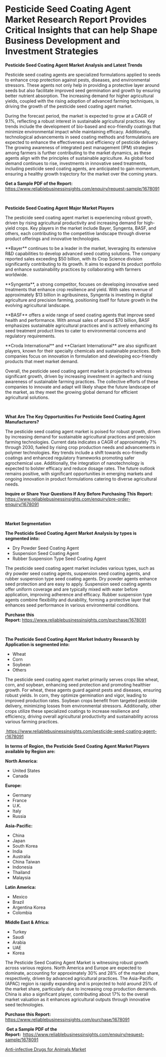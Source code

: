 <p><h1>Pesticide Seed Coating Agent Market Research Report Provides Critical Insights that can help Shape Business Development and Investment Strategies</h1></p><p><strong>Pesticide Seed Coating Agent Market Analysis and Latest Trends</strong></p>
<p><p>Pesticide seed coating agents are specialized formulations applied to seeds to enhance crop protection against pests, diseases, and environmental stressors. These agents not only help in providing a protective layer around seeds but also facilitate improved seed germination and growth by ensuring better nutrient absorption. The increasing demand for higher agricultural yields, coupled with the rising adoption of advanced farming techniques, is driving the growth of the pesticide seed coating agent market.</p><p>During the forecast period, the market is expected to grow at a CAGR of 9.1%, reflecting a robust interest in sustainable agricultural practices. Key trends include the development of bio-based and eco-friendly coatings that minimize environmental impact while maintaining efficacy. Additionally, technological advancements in seed coating methods and formulations are expected to enhance the effectiveness and efficiency of pesticide delivery. The growing awareness of integrated pest management (IPM) strategies among farmers is further contributing to the market dynamics, as these agents align with the principles of sustainable agriculture. As global food demand continues to rise, investments in innovative seed treatments, including pesticide seed coating agents, are anticipated to gain momentum, ensuring a healthy growth trajectory for the market over the coming years.</p></p>
<p><strong>Get a Sample PDF of the Report:&nbsp;</strong> <a href="https://www.reliablebusinessinsights.com/enquiry/request-sample/1678091?utm_campaign=1117&utm_medium=2&utm_source=Github&utm_content=ia&utm_term=28122024&utm_id=pesticide-seed-coating-agent">https://www.reliablebusinessinsights.com/enquiry/request-sample/1678091</a></p>
<p>&nbsp;</p>
<p><strong>Pesticide Seed Coating Agent Major Market Players</strong></p>
<p><p>The pesticide seed coating agent market is experiencing robust growth, driven by rising agricultural productivity and increasing demand for high-yield crops. Key players in the market include Bayer, Syngenta, BASF, and others, each contributing to the competitive landscape through diverse product offerings and innovative technologies.</p><p>**Bayer** continues to be a leader in the market, leveraging its extensive R&D capabilities to develop advanced seed coating solutions. The company reported sales exceeding $50 billion, with its Crop Science division significantly contributing to its growth. It aims to expand its product portfolio and enhance sustainability practices by collaborating with farmers worldwide.</p><p>**Syngenta**, a strong competitor, focuses on developing innovative seed treatments that enhance crop resilience and yield. With sales revenue of approximately $13 billion in agribusiness, Syngenta is investing in digital agriculture and precision farming, positioning itself for future growth in the evolving agricultural landscape.</p><p>**BASF** offers a wide range of seed coating agents that improve seed health and performance. With annual sales of around $70 billion, BASF emphasizes sustainable agricultural practices and is actively enhancing its seed treatment product lines to cater to environmental concerns and regulatory requirements.</p><p>**Croda International** and **Clariant International** are also significant players, known for their specialty chemicals and sustainable practices. Both companies focus on innovation in formulation and developing eco-friendly products that meet market demand.</p><p>Overall, the pesticide seed coating agent market is projected to witness significant growth, driven by increasing investment in agritech and rising awareness of sustainable farming practices. The collective efforts of these companies to innovate and adapt will likely shape the future landscape of the market, as they meet the growing global demand for efficient agricultural solutions.</p></p>
<p>&nbsp;</p>
<p><strong>What Are The Key Opportunities For Pesticide Seed Coating Agent Manufacturers?</strong></p>
<p><p>The pesticide seed coating agent market is poised for robust growth, driven by increasing demand for sustainable agricultural practices and precision farming technologies. Current data indicates a CAGR of approximately 7% through 2030, fueled by rising crop production needs and advancements in polymer technologies. Key trends include a shift towards eco-friendly coatings and enhanced regulatory frameworks promoting safer agrochemical use. Additionally, the integration of nanotechnology is expected to bolster efficacy and reduce dosage rates. The future outlook remains positive, with significant opportunities in emerging markets and ongoing innovation in product formulations catering to diverse agricultural needs.</p></p>
<p><strong>Inquire or Share Your Questions If Any Before Purchasing This Report:</strong> <a href="https://www.reliablebusinessinsights.com/enquiry/pre-order-enquiry/1678091?utm_campaign=1117&utm_medium=2&utm_source=Github&utm_content=ia&utm_term=28122024&utm_id=pesticide-seed-coating-agent">https://www.reliablebusinessinsights.com/enquiry/pre-order-enquiry/1678091</a></p>
<p>&nbsp;</p>
<p><strong>Market Segmentation</strong></p>
<p><strong>The Pesticide Seed Coating Agent Market Analysis by types is segmented into:</strong></p>
<p><ul><li>Dry Powder Seed Coating Agent</li><li>Suspension Seed Coating Agent</li><li>Rubber Suspension Type Seed Coating Agent</li></ul></p>
<p><p>The pesticide seed coating agent market includes various types, such as dry powder seed coating agents, suspension seed coating agents, and rubber suspension type seed coating agents. Dry powder agents enhance seed protection and are easy to apply. Suspension seed coating agents offer uniform coverage and are typically mixed with water before application, improving adherence and efficacy. Rubber suspension type agents combine flexibility and durability, forming a protective layer that enhances seed performance in various environmental conditions.</p></p>
<p><strong>Purchase this Report:&nbsp;</strong><a href="https://www.reliablebusinessinsights.com/purchase/1678091?utm_campaign=1117&utm_medium=2&utm_source=Github&utm_content=ia&utm_term=28122024&utm_id=pesticide-seed-coating-agent">https://www.reliablebusinessinsights.com/purchase/1678091</a></p>
<p>&nbsp;</p>
<p><strong>The Pesticide Seed Coating Agent Market Industry Research by Application is segmented into:</strong></p>
<p><ul><li>Wheat</li><li>Corn</li><li>Soybean</li><li>Others</li></ul></p>
<p><p>The pesticide seed coating agent market primarily serves crops like wheat, corn, and soybean, enhancing seed protection and promoting healthier growth. For wheat, these agents guard against pests and diseases, ensuring robust yields. In corn, they optimize germination and vigor, leading to improved production rates. Soybean crops benefit from targeted pesticide delivery, minimizing losses from environmental stressors. Additionally, other crops utilize these specialized coatings to increase resilience and efficiency, driving overall agricultural productivity and sustainability across various farming practices.</p></p>
<p><a href="https://www.reliablebusinessinsights.com/pesticide-seed-coating-agent-r1678091?utm_campaign=1117&utm_medium=2&utm_source=Github&utm_content=ia&utm_term=28122024&utm_id=pesticide-seed-coating-agent">&nbsp;https://www.reliablebusinessinsights.com/pesticide-seed-coating-agent-r1678091</a></p>
<p><strong>In terms of Region, the Pesticide Seed Coating Agent Market Players available by Region are:</strong></p>
<p>
    <p> <strong> North America: </strong>
        <ul>
            <li>United States</li>
            <li>Canada</li>
        </ul>
        </p> 
    <p> <strong> Europe: </strong>
        <ul>
            <li>Germany</li>
            <li>France</li>
            <li>U.K.</li>
            <li>Italy</li>
            <li>Russia</li>
        </ul>
        </p> 
    <p> <strong> Asia-Pacific: </strong>
        <ul>
            <li>China</li>
            <li>Japan</li>
            <li>South Korea</li>
            <li>India</li>
            <li>Australia</li>
            <li>China Taiwan</li>
            <li>Indonesia</li>
            <li>Thailand</li>
            <li>Malaysia</li>
        </ul>
        </p> 
    <p> <strong> Latin America: </strong>
        <ul>
            <li>Mexico</li>
            <li>Brazil</li>
            <li>Argentina Korea</li>
            <li>Colombia</li>
        </ul>
        </p> 
    <p> <strong> Middle East & Africa: </strong>
        <ul>
            <li>Turkey</li>
            <li>Saudi</li>
            <li>Arabia</li>
            <li>UAE</li>
            <li>Korea</li>
        </ul>
    </p>
    </p>
<p><p>The Pesticide Seed Coating Agent Market is witnessing robust growth across various regions. North America and Europe are expected to dominate, accounting for approximately 30% and 28% of the market share, respectively, driven by advanced agricultural practices. The Asia-Pacific (APAC) region is rapidly expanding and is projected to hold around 25% of the market share, particularly due to increasing crop production demands. China is also a significant player, contributing about 17% to the overall market valuation as it enhances agricultural outputs through innovative seed technologies.</p></p>
<p><strong>Purchase this Report: </strong><a href="https://www.reliablebusinessinsights.com/purchase/1678091?utm_campaign=1117&utm_medium=2&utm_source=Github&utm_content=ia&utm_term=28122024&utm_id=pesticide-seed-coating-agent">https://www.reliablebusinessinsights.com/purchase/1678091</a></p>
<p>&nbsp;<strong>Get a Sample PDF of the Report:&nbsp;&nbsp;</strong><a href="https://www.reliablebusinessinsights.com/enquiry/request-sample/1678091?utm_campaign=1117&utm_medium=2&utm_source=Github&utm_content=ia&utm_term=28122024&utm_id=pesticide-seed-coating-agent">https://www.reliablebusinessinsights.com/enquiry/request-sample/1678091</a></p>
<p><strong></strong></p>
<p><p><a href="https://github.com/locarol73/Market-Research-Report-List-1/blob/main/anti-infective-drugs-for-animals-market.md?utm_campaign=1117&utm_medium=2&utm_source=Github&utm_content=ia&utm_term=28122024&utm_id=pesticide-seed-coating-agent">Anti-infective Drugs for Animals Market</a></p></p>